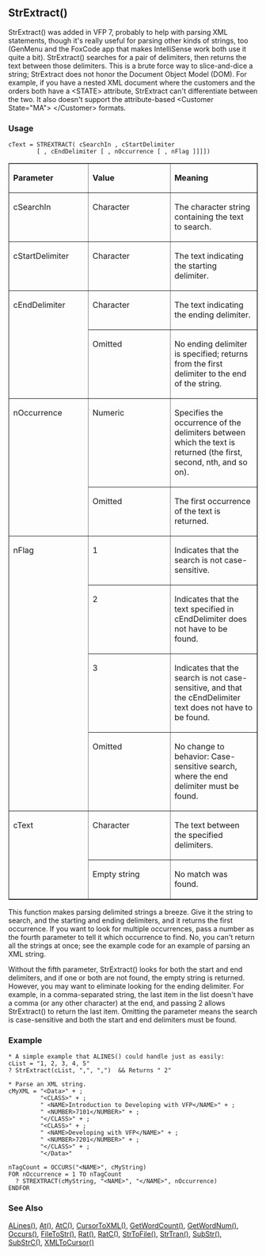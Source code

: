 ## StrExtract()

StrExtract() was added in VFP 7, probably to help with parsing XML statements, though it's really useful for parsing other kinds of strings, too (GenMenu and the FoxCode app that makes IntelliSense work both use it quite a bit). StrExtract() searches for a pair of delimiters, then returns the text between those delimiters. This is a brute force way to slice-and-dice a string; StrExtract does not honor the Document Object Model (DOM). For example, if you have a nested XML document where the customers and the orders both have a &lt;STATE&gt; attribute, StrExtract can't differentiate between the two. It also doesn't support the attribute-based &lt;Customer State="MA"&gt; &lt;/Customer&gt; formats.

### Usage

```foxpro
cText = STREXTRACT( cSearchIn , cStartDelimiter
        [ , cEndDelimiter [ , nOccurrence [ , nFlag ]]]])
```
<table border cellspacing=0 cellpadding=0 width=100%>
<tr>
  <td width=32% valign=top>
  <p><b>Parameter</b></p>
  </td>
  <td width=23% valign=top>
  <p><b>Value</b></p>
  </td>
  <td width=45% valign=top>
  <p><b>Meaning</b></p>
  </td>
 </tr>
<tr>
  <td width=32% valign=top>
  <p>cSearchIn</p>
  </td>
  <td width=23% valign=top>
  <p>Character</p>
  </td>
  <td width=45% valign=top>
  <p>The character string containing the text to search.</p>
  </td>
 </tr>
<tr>
  <td width=32% valign=top>
  <p>cStartDelimiter</p>
  </td>
  <td width=23% valign=top>
  <p>Character</p>
  </td>
  <td width=45% valign=top>
  <p>The text indicating the starting delimiter.</p>
  </td>
 </tr>
<tr>
  <td width=32% rowspan=2 valign=top>
  <p>cEndDelimiter</p>
  </td>
  <td width=23% valign=top>
  <p>Character</p>
  </td>
  <td width=45% valign=top>
  <p>The text indicating the ending delimiter.</p>
  </td>
 </tr>
<tr>
  <td width=33% valign=top>
  <p>Omitted</p>
  </td>
  <td width=67% valign=top>
  <p>No ending delimiter is specified; returns from the first delimiter to the end of the string.</p>
  </td>
 </tr>
<tr>
  <td width=32% rowspan=2 valign=top>
  <p>nOccurrence</p>
  </td>
  <td width=23% valign=top>
  <p>Numeric</p>
  </td>
  <td width=45% valign=top>
  <p>Specifies the occurrence of the delimiters between which the text is returned (the first, second, nth, and so on).</p>
  </td>
 </tr>
<tr>
  <td width=33% valign=top>
  <p>Omitted</p>
  </td>
  <td width=67% valign=top>
  <p>The first occurrence of the text is returned.</p>
  </td>
 </tr>
<tr>
  <td width=32% rowspan=4 valign=top>
  <p>nFlag</p>
  </td>
  <td width=23% valign=top>
  <p>1 </p>
  </td>
  <td width=45% valign=top>
  <p>Indicates that the search is not case-sensitive.</p>
  </td>
 </tr>
<tr>
  <td width=33% valign=top>
  <p>2</p>
  </td>
  <td width=67% valign=top>
  <p>Indicates that the text specified in cEndDelimiter does not have to be found.</p>
  </td>
 </tr>
<tr>
  <td width=33% valign=top>
  <p>3</p>
  </td>
  <td width=67% valign=top>
  <p>Indicates that the search is not case-sensitive, and that the cEndDelimiter text does not have to be found.</p>
  </td>
 </tr>
<tr>
  <td width=33% valign=top>
  <p>Omitted</p>
  </td>
  <td width=67% valign=top>
  <p>No change to behavior: Case-sensitive search, where the end delimiter must be found.</p>
  </td>
 </tr>
<tr>
  <td width=32% rowspan=2 valign=top>
  <p>cText</p>
  </td>
  <td width=23% valign=top>
  <p>Character</p>
  </td>
  <td width=45% valign=top>
  <p>The text between the specified delimiters.</p>
  </td>
 </tr>
<tr>
  <td width=33% valign=top>
  <p>Empty string</p>
  </td>
  <td width=67% valign=top>
  <p>No match was found.</p>
  </td>
 </tr>
</table>

This function makes parsing delimited strings a breeze. Give it the string to search, and the starting and ending delimiters, and it returns the first occurrence. If you want to look for multiple occurrences, pass a number as the fourth parameter to tell it which occurrence to find. No, you can't return all the strings at once; see the example code for an example of parsing an XML string.

Without the fifth parameter, StrExtract() looks for both the start and end delimiters, and if one or both are not found, the empty string is returned. However, you may want to eliminate looking for the ending delimiter. For example, in a comma-separated string, the last item in the list doesn't have a comma (or any other character) at the end, and passing 2 allows StrExtract() to return the last item. Omitting the parameter means the search is case-sensitive and both the start and end delimiters must be found. 

### Example

```foxpro
* A simple example that ALINES() could handle just as easily:
cList = "1, 2, 3, 4, 5"
? StrExtract(cList, ",", ",")  && Returns " 2"

* Parse an XML string.
cMyXML = "<Data>" + ;
         "<CLASS>" + ;
         " <NAME>Introduction to Developing with VFP</NAME>" + ;
         " <NUMBER>7101</NUMBER>" + ;
         "</CLASS>" + ;
         "<CLASS>" + ;
         " <NAME>Developing with VFP</NAME>" + ;
         " <NUMBER>7201</NUMBER>" + ;
         "</CLASS>" + ;
         "</Data>"

nTagCount = OCCURS("<NAME>", cMyString)
FOR nOccurrence = 1 TO nTagCount
  ? STREXTRACT(cMyString, "<NAME>", "</NAME>", nOccurrence)
ENDFOR
```
### See Also

[ALines()](s4g766.md), [At()](s4g004.md), [AtC()](s4g004.md), [CursorToXML()](s4g863.md), [GetWordCount()](s4g867.md), [GetWordNum()](s4g867.md), [Occurs()](s4g018.md), [FileToStr()](s4g680.md), [Rat()](s4g004.md), [RatC()](s4g651.md), [StrToFile()](s4g680.md), [StrTran()](s4g006.md), [SubStr()](s4g015.md), [SubStrC()](s4g661.md), [XMLToCursor()](s4g863.md)
